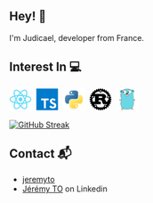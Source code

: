## Hey! 👋
I'm Judicael, developer from France.

## Interest In 💻

<div>
  <img src="https://github.com/devicons/devicon/blob/master/icons/react/react-original.svg" title="React" alt="React" width="40" height="40"/>&nbsp;
  <img src="https://github.com/devicons/devicon/blob/master/icons/typescript/typescript-original.svg" title="Typescript" alt="Typescript" width="40" height="40"/>&nbsp;
  <img src="https://github.com/devicons/devicon/blob/master/icons/python/python-original.svg" title="Python" alt="Python" width="40" height="40"/>&nbsp;
  <img src="https://github.com/devicons/devicon/blob/master/icons/rust/rust-plain.svg" title="Rust" alt="Rust" width="40" height="40"/>&nbsp;
  <img src="https://github.com/devicons/devicon/blob/master/icons/go/go-original.svg" title="Go" alt="Go" width="40" height="40"/>&nbsp;
</div>

[![GitHub Streak](http://github-readme-streak-stats.herokuapp.com/?user=Jeremy-To&theme=dark&background=000000)](https://git.io/streak-stats)

## Contact 📬
- [jeremyto](https://jeremyto.com)
- [Jérémy TO](https://www.linkedin.com/in/jérémy-to/) on Linkedin
